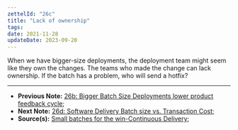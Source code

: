 ```yaml
---
zettelId: "26c"
title: "Lack of ownership"
tags:
date: 2021-11-28
updateDate: 2023-09-20
---
```


When we have bigger-size deployments, the deployment team might seem like they own the changes. The teams who made the change can lack ownership. If the batch has a problem, who will send a hotfix?

---

- **Previous Note:** [26b: Bigger Batch Size Deployments lower product feedback cycle](/notes/26b/);
- **Next Note:** [26d: Software Delivery Batch size vs. Transaction Cost](/notes/26d/);
- **Source(s):** [Small batches for the win-Continuous Delivery](https://www.eferro.net/2021/01/small-batches-for-win-continuous.html);
